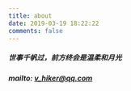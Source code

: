 ```yaml
---
title: about
date: 2019-03-19 18:22:22
comments: false
---
```

##### 世事千帆过，前方终会是温柔和月光

##### mailto: v_hiker@qq.com


